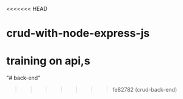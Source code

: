 <<<<<<< HEAD
# crud-with-node-express-js
training on api,s
=======
"# back-end" 
>>>>>>> fe82782 (crud-back-end)
